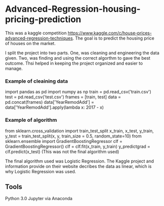 # Advanced-Regression-housing-pricing-prediction

This was a kaggle competition https://www.kaggle.com/c/house-prices-advanced-regression-techniques. The goal is to predict the housing price of houses on the market. 

I split the project into two parts. One, was cleaning and engineering the data given. Two, was finding and using the correct algorthm to gave the best outcome. Thsi helped in keeping the project organized and easier to manage.

### Example of cleaining data 

import pandas as pd
import numpy as np
train = pd.read_csv('train.csv')
test = pd.read_csv('test.csv')
frames = [train, test]
data = pd.concat(frames)
data['YearRemodAdd'] = data['YearRemodAdd'].apply(lambda x: 2017 - x)

### Example of algorithm

from sklearn.cross_validation import train_test_split
x_train, x_test, y_train, y_test = train_test_split(x, y, train_size = 0.5, random_state=10)
from sklearn.ensemble import GradientBoostingRegressor
clf = GradientBoostingRegressor()
clf = clf.fit(x_train, y_train)
y_predictgrad = clf.predict(x_test)
(This was not the final algorithm used)

The final algorithm used was Logistic Regression. The Kaggle project and information provide on their website decribes the data as linear, which is why Logistic Regression was used. 

## Tools
Python 3.0
Jupyter via Anaconda
